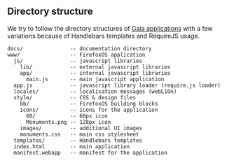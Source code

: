 
Directory structure
-------------------

We try to follow the directory structures of [Gaia applications][1]
with a few variations because of Handlebars templates and RequireJS usage.


    docs/               -- documentation directory
    www/                -- FirefoxOS application
      js/               -- javascript libraries
        lib/            -- external javascript libraries
        app/            -- internal javascript libraries
          main.js       -- main javascript application
      app.js            -- javascript library loader (require.js loader)
      locales/          -- localisation messages (webL10n)
      style/            -- CSS & design files
        bb/             -- FirefoxOS building blocks
        icons/          -- icons for the application
          60/           -- 60px icon
          Monuments.png -- 128px icon
        images/         -- additional UI images
        monuments.css   -- main css stylesheet
      templates/        -- Handlebars templates
      index.html        -- main application
      manifest.webapp   -- manifest for the application


[1]: https://github.com/mozilla-b2g/gaia
